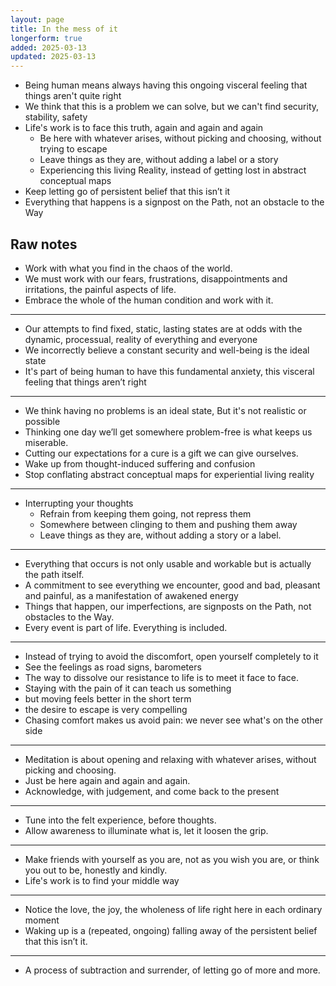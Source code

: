 ```yaml
---
layout: page
title: In the mess of it
longerform: true
added: 2025-03-13
updated: 2025-03-13
---
```


- Being human means always having this ongoing visceral feeling that things aren't quite right
- We think that this is a problem we can solve, but we can't find security, stability, safety
- Life's work is to face this truth, again and again and again
    - Be here with whatever arises, without picking and choosing, without trying to escape
    - Leave things as they are, without adding a label or a story
    - Experiencing this living Reality, instead of getting lost in abstract conceptual maps
- Keep letting go of persistent belief that this isn’t it
- Everything that happens is a signpost on the Path, not an obstacle to the Way

## Raw notes

- Work with what you find in the chaos of the world.
- We must work with our fears, frustrations, disappointments and irritations, the painful aspects of life.
- Embrace the whole of the human condition and work with it.

---

- Our attempts to find fixed, static, lasting states are at odds with the dynamic, processual, reality of everything and everyone
- We incorrectly believe a constant security and well-being is the ideal state
- It's part of being human to have this fundamental anxiety, this visceral feeling that things aren’t right

---

- We think having no problems is an ideal state, But it's not realistic or possible
- Thinking one day we’ll get somewhere problem-free is what keeps us miserable. 
- Cutting our expectations for a cure is a gift we can give ourselves.
- Wake up from thought-induced suffering and confusion
- Stop conflating abstract conceptual maps for experiential living reality

---

- Interrupting your thoughts
    - Refrain from keeping them going, not repress them
    - Somewhere between clinging to them and pushing them away
    - Leave things as they are, without adding a story or a label.

---

- Everything that occurs is not only usable and workable but is actually the path itself.
- A commitment to see everything we encounter, good and bad, pleasant and painful, as a manifestation of awakened energy
- Things that happen, our imperfections, are signposts on the Path, not obstacles to the Way.
- Every event is part of life. Everything is included. 

---

- Instead of trying to avoid the discomfort, open yourself completely to it
- See the feelings as road signs, barometers
- The way to dissolve our resistance to life is to meet it face to face.
- Staying with the pain of it can teach us something
- but moving feels better in the short term
- the desire to escape is very compelling
- Chasing comfort makes us avoid pain: we never see what's on the other side

---

- Meditation is about opening and relaxing with whatever arises, without picking and choosing. 
- Just be here again and again and again.
- Acknowledge, with judgement, and come back to the present

---

- Tune into the felt experience, before thoughts.
- Allow awareness to illuminate what is, let it loosen the grip.

---

- Make friends with yourself as you are, not as you wish you are, or think you out to be, honestly and kindly.
- Life's work is to find your middle way

---

- Notice the love, the joy, the wholeness of life right here in each ordinary moment
- Waking up is a (repeated, ongoing) falling away of the persistent belief that this isn’t it. 

---

- A process of subtraction and surrender, of letting go of more and more.

